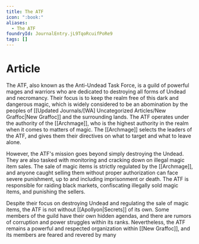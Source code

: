 ```yaml
---
title: The ATF
icon: ":book:"
aliases:
  - The ATF
foundryId: JournalEntry.jL9TqoRcuifPoRe9
tags: []
---
```


# Article
The ATF, also known as the Anti-Undead Task Force, is a guild of powerful mages and warriors who are dedicated to destroying all forms of Undead and necromancy. Their focus is to keep the realm free of this dark and dangerous magic, which is widely considered to be an abomination by the peoples of [[Updated Journals/[WA] Uncategorized Articles/New Graffoc|New Graffoc]] and the surrounding lands. The ATF operates under the authority of the [[Archmage]], who is the highest authority in the realm when it comes to matters of magic. The [[Archmage]] selects the leaders of the ATF, and gives them their directives on what to target and what to leave alone.

However, the ATF's mission goes beyond simply destroying the Undead. They are also tasked with monitoring and cracking down on illegal magic item sales. The sale of magic items is strictly regulated by the [[Archmage]], and anyone caught selling them without proper authorization can face severe punishment, up to and including imprisonment or death. The ATF is responsible for raiding black markets, confiscating illegally sold magic items, and punishing the sellers.

Despite their focus on destroying Undead and regulating the sale of magic items, the ATF is not without [[Apollyon|Secrets]] of its own. Some members of the guild have their own hidden agendas, and there are rumors of corruption and power struggles within its ranks. Nevertheless, the ATF remains a powerful and respected organization within [[New Graffoc]], and its members are feared and revered by many